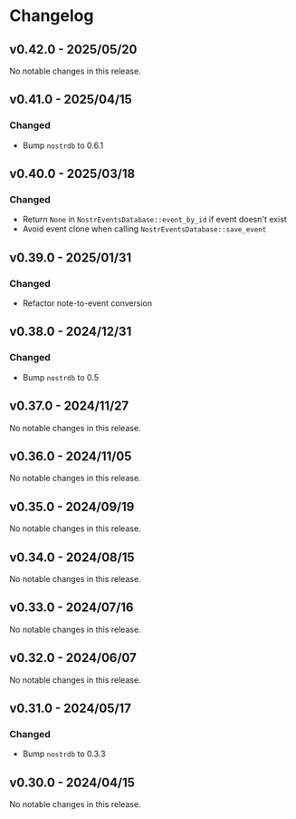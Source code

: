 # Changelog

<!-- All notable changes to this project will be documented in this file. -->

<!-- The format is based on [Keep a Changelog](https://keepachangelog.com/en/1.1.0/), -->
<!-- and this project adheres to [Semantic Versioning](https://semver.org/spec/v2.0.0.html). -->

<!-- Template

## Unreleased

### Breaking changes

### Changed

### Added

### Fixed

### Removed

### Deprecated

-->

## v0.42.0 - 2025/05/20

No notable changes in this release.

## v0.41.0 - 2025/04/15

### Changed

- Bump `nostrdb` to 0.6.1

## v0.40.0 - 2025/03/18

### Changed

- Return `None` in `NostrEventsDatabase::event_by_id` if event doesn't exist
- Avoid event clone when calling `NostrEventsDatabase::save_event`

## v0.39.0 - 2025/01/31

### Changed

-  Refactor note-to-event conversion

## v0.38.0 - 2024/12/31

### Changed

- Bump `nostrdb` to 0.5

## v0.37.0 - 2024/11/27

No notable changes in this release.

## v0.36.0 - 2024/11/05

No notable changes in this release.

## v0.35.0 - 2024/09/19

No notable changes in this release.

## v0.34.0 - 2024/08/15

No notable changes in this release.

## v0.33.0 - 2024/07/16

No notable changes in this release.

## v0.32.0 - 2024/06/07

No notable changes in this release.

## v0.31.0 - 2024/05/17

### Changed

- Bump `nostrdb` to 0.3.3

## v0.30.0 - 2024/04/15

No notable changes in this release.
